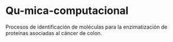 # Qu-mica-computacional
Procesos de identificación de moléculas para la enzimatización de proteínas asociadas al cáncer de colon.
